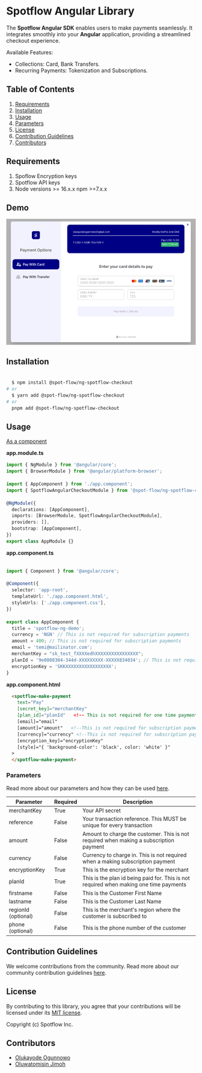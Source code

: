 # Spotflow Angular Library

The **Spotflow Angular SDK** enables users to make payments seamlessly. It integrates smoothly into your **Angular** application, providing a streamlined checkout experience.

Available Features:

- Collections: Card, Bank Transfers.
- Recurring Payments: Tokenization and Subscriptions.

## Table of Contents

1. [Requirements](#requirements)
2. [Installation](#installation)
3. [Usage](#usage)
4. [Parameters](#parameters)
5. [License](#license)
6. [Contribution Guidelines](#contribution-guidelines)
7. [Contributors](#contributors)

## Requirements

1. Spoflow Encryption keys
2. Spotflow API keys
3. Node versions >= 16.x.x npm >=7.x.x

## Demo

![Alt text](./demo-image.png "a title")

## Installation

```bash

  $ npm install @spot-flow/ng-spotflow-checkout
# or 
  $ yarn add @spot-flow/ng-spotflow-checkout
# or 
  pnpm add @spot-flow/ng-spotflow-checkout

```

## Usage

[As a component](#using-spotflow-as-components)

**app.module.ts**

```typescript
import { NgModule } from '@angular/core';
import { BrowserModule } from '@angular/platform-browser';

import { AppComponent } from './app.component';
import { SpotflowAngularCheckoutModule } from '@spot-flow/ng-spotflow-checkout';

@NgModule({
  declarations: [AppComponent],
  imports: [BrowserModule, SpotflowAngularCheckoutModule],
  providers: [],
  bootstrap: [AppComponent],
})
export class AppModule {}

```


**app.component.ts**
```typescript

import { Component } from '@angular/core';

@Component({
  selector: 'app-root',
  templateUrl: './app.component.html',
  styleUrls: ['./app.component.css'],
})

export class AppComponent {
  title = 'spotflow-ng-demo';
  currency = 'NGN' // This is not required for subscription payments
  amount = 400; // This is not required for subscription payments
  email = 'temi@mailinator.com';
  merchantKey = "sk_test_fXXXXedhXXXXXXXXXXXXXXXX";
  planId = '9e0808304-344d-XXXXXXXXX-XXXXX834034'; // This is not required for one time payments
  encryptionKey = 'SKKXXXXXXXXXXXXXXXXX';
}
```


**app.component.html**

```html
  <spotflow-make-payment
    text="Pay"
    [secret_key]="merchantKey"
    [plan_id]="planId"   <!-- This is not required for one time payments -->
    [email]="email"
    [amount]="amount"   <!--This is not required for subscription payments -->
    [currency]="currency" <!--This is not required for subscription payments -->
    [encryption_key]="encryptionKey"
    [style]="{ 'background-color': 'black', color: 'white' }"
  >
  </spotflow-make-payment>
```

### Parameters

Read more about our parameters and how they can be used [here](https://docs.spotflow.one/Developer%20Tools/inline-js).

| Parameter           | Required |Description     |
| ------------------- | ----------------- | ---------------------------------------------------------------------------------------------------------------------------------------------------------------------------------------------------------------------------------------------- |
| merchantKey         | True              | Your API secret |
| reference           | False             | Your transaction reference. This MUST be unique for every transaction  |
| amount              | False              | Amount to charge the customer. This is not required when making a subscription payment    |
| currency            | False             | Currency to charge in. This is not required when a making subscription payment                |
| encryptionKey       | True               | This is the encryption key for the merchant |
| planId   | True | This is the plan id being paid for. This is not required when making one time payments |
| firstname | False | This is the Customer First Name |
| lastname | False | This is the Customer Last Name |
| regionId (optional) | False | This is the merchant's region where the customer is subscribed to |
| phone (optional) | False | This is the phone number of the customer |



## Contribution Guidelines

We welcome contributions from the community. Read more about our community contribution guidelines [here](/CONTRIBUTION.md).

## License

By contributing to this library, you agree that your contributions will be licensed under its [MIT license](/LICENSE).

Copyright (c) Spotflow Inc.

## Contributors

- [Olukayode Ogunnowo](http://github.com/dansagam)
- [Oluwatomisin Jimoh](https://github.com/ekiira)
